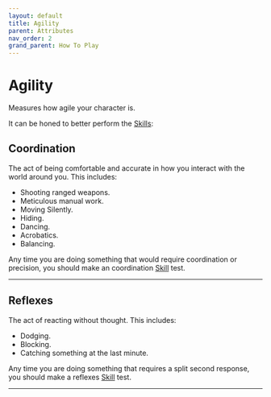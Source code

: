 ```yaml
---
layout: default
title: Agility
parent: Attributes
nav_order: 2
grand_parent: How To Play
---
```

# Agility

Measures how agile your character is.

It can be honed to better perform the [Skills](Skills):
## Coordination
The act of being comfortable and accurate in how you interact with the world around you. This includes:
* Shooting ranged weapons.
* Meticulous manual work.
* Moving Silently.
* Hiding.
* Dancing.
* Acrobatics.
* Balancing.

Any time you are doing something that would require coordination or precision, you should make an coordination [Skill](Skills) test.

---

## Reflexes
The act of reacting without thought. This includes:
* Dodging.
* Blocking.
* Catching something at the last minute.

Any time you are doing something that requires a split second response, you should make a reflexes [Skill](Skills) test.

---
